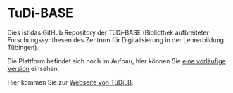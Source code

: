 # TuDi-BASE

Dies ist das GitHub Repository der TüDi-BASE (Bibliothek aufbreiteter Forschungssynthesen des Zentrum für Digitalisierung in der Lehrerbildung Tübingen).  
  
Die Plattform befindet sich noch im Aufbau, hier können Sie [eine vorläufige Version](https://raw.githack.com/j-5chneider/TuDi-BASE/main/tudi-base.html) einsehen.  
  
Hier kommen Sie zur  [Webseite von TüDiLB](https://www.tuedilb-tuebingen.de/).